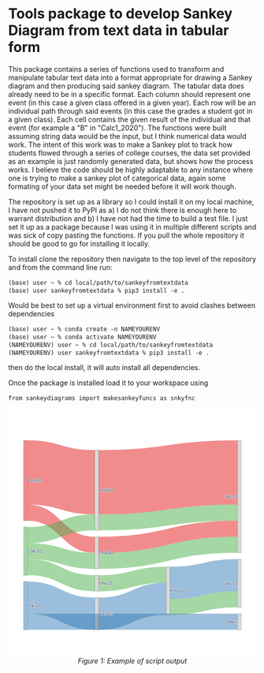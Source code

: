 # Tools package to develop Sankey Diagram from text data in tabular form

This package contains a series of functions used to transform and manipulate tabular text data into
a format appropriate for drawing a Sankey diagram and then producing said sankey diagram.
The tabular data does already need to be in a specific format. Each column should represent 
one event (in this case a given class offered in a given year). Each row will be an individual 
path through said events (in this case the grades a student got in a given class). Each cell 
contains the given result of the individual and that event (for example a "B" in "Calc1_2020"). 
The functions were built assuming string data would be the input, but I think numerical data 
would work. The intent of this work was to make a Sankey plot to track how students flowed 
through a series of college courses, the data set provided as an example is just randomly 
generated data, but shows how the process works. I believe the code should be highly adaptable 
to any instance where one is trying to make a sankey plot of categorical data, again some 
formating of your data set might be needed before it will work though.

The repository is set up as a library so I could install it on my local machine, I have not pushed it to PyPI as a) I do not think there is enough here to warrant distribution and b) I have not had the time to build a test file. I just set it up as a package because I was using it in multiple different scripts and was sick of copy pasting the functions. If you pull the whole repository it should be good to go for installing it locally.

To install clone the repository then navigate to the top level of the repository and from the command line run:
```
(base) user ~ % cd local/path/to/sankeyfromtextdata
(base) user sankeyfromtextdata % pip3 install -e .
```
Would be best to set up a virtual environment first to avoid clashes between dependencies

```
(base) user ~ % conda create -n NAMEYOURENV
(base) user ~ % conda activate NAMEYOURENV
(NAMEYOURENV) user ~ % cd local/path/to/sankeyfromtextdata
(NAMEYOURENV) user sankeyfromtextdata % pip3 install -e .
```
then do the local install, it will auto install all dependencies.

Once the package is installed load it to your workspace using

```
from sankeydiagrams import makesankeyfuncs as snkyfnc
```

<p align="center">
 <img src= https://github.com/sjwright90/sankeyfromtextdata/blob/main/images/sankeyplotofgrades.png height="500" width="2000"/>
    <br>
    <em>Figure 1: Example of script output</em>
</p>
